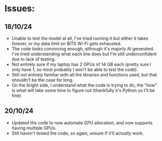 # Issues:

## 18/10/24
- Unable to test the model at all, I've tried running it but either it takes forever, or my data limit on BITS Wi-Fi gets exhausted.
- The code looks convincing enough, although it's majorly AI generated. I've tried understanding what each line does but I'm still underconfident due to lack of testing.
- Not entirely sure if my laptop has 2 GPUs of 14 GB each (pretty sure I only have 1, so most probably I won't be able to test the code).
- Still not entirely familiar with all the libraries and functions used, but that shouldn't be the case for long.
- On the bright side, I understand what the code is trying to do, the "how" is what will take some time to figure out (thankfully it's Python so I'll be fine)

## 20/10/24
- Updated the code to now automate GPU allocation, and now supports having multiple GPUs.
- Still haven't tested the code, so again, unsure if it'll actually work.
